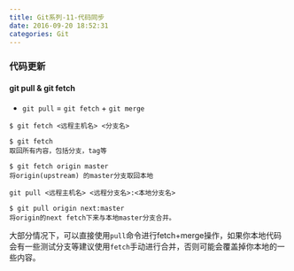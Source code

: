 ```yaml
---
title: Git系列-11-代码同步
date: 2016-09-20 18:52:31
categories: Git
---
```

### 代码更新

#### git pull & git fetch

* `git pull` = `git fetch` + `git merge`

`$ git fetch <远程主机名> <分支名>`
<!--more-->

```
$ git fetch
取回所有内容，包括分支，tag等

$ git fetch origin master
将origin(upstream) 的master分支取回本地
```


`git pull <远程主机名> <远程分支名>:<本地分支名>`

```
$ git pull origin next:master
将origin的next fetch下来与本地master分支合并。
```

大部分情况下，可以直接使用`pull`命令进行fetch+merge操作，如果你本地代码会有一些测试分支等建议使用`fetch`手动进行合并，否则可能会覆盖掉你本地的一些内容。

